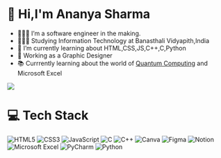 # 👋 Hi,I'm Ananya Sharma 

- 👩🏽‍💻 I’m a software engineer in the making.
- 👩🏻‍🎓 Studying Information Technology at Banasthali Vidyapith,India
- 🌱 I’m currently learning about HTML,CSS,JS,C++,C,Python 
- 🎨 Working as a Graphic Designer 
- 📚 Currrently learning about the world of [Quantum Computing](https://www.newyorker.com/magazine/2022/12/19/the-world-changing-race-to-develop-the-quantum-computer) and Microsoft Excel
  
![](https://github-readme-stats.vercel.app/api?username=AnanyaSharma18&theme=radical&hide_border=false&include_all_commits=true&count_private=true)<br/>
# 💻 Tech Stack

![HTML5](https://img.shields.io/badge/html5-%23E34F26.svg?style=for-the-badge&logo=html5&logoColor=white)
![CSS3](https://img.shields.io/badge/css3-%231572B6.svg?style=for-the-badge&logo=css3&logoColor=white)
![JavaScript](https://img.shields.io/badge/javascript-%23323330.svg?style=for-the-badge&logo=javascript&logoColor=%23F7DF1E)
![C](https://img.shields.io/badge/c-%2300599C.svg?style=for-the-badge&logo=c&logoColor=white)
![C++](https://img.shields.io/badge/c++-%2300599C.svg?style=for-the-badge&logo=c%2B%2B&logoColor=white)
![Canva](https://img.shields.io/badge/Canva-%2300C4CC.svg?style=for-the-badge&logo=Canva&logoColor=white)
![Figma](https://img.shields.io/badge/figma-%23F24E1E.svg?style=for-the-badge&logo=figma&logoColor=white)
![Notion](https://img.shields.io/badge/Notion-%23000000.svg?style=for-the-badge&logo=notion&logoColor=white)
![Microsoft Excel](https://img.shields.io/badge/Microsoft_Excel-217346?style=for-the-badge&logo=microsoft-excel&logoColor=white)
![PyCharm](https://img.shields.io/badge/pycharm-143?style=for-the-badge&logo=pycharm&logoColor=black&color=black&labelColor=green)
![Python](https://img.shields.io/badge/python-3670A0?style=for-the-badge&logo=python&logoColor=ffdd54)

